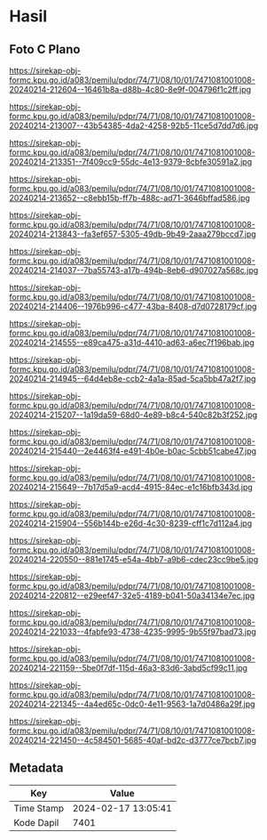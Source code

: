 # Hasil

## Foto C Plano

https://sirekap-obj-formc.kpu.go.id/a083/pemilu/pdpr/74/71/08/10/01/7471081001008-20240214-212604--16461b8a-d88b-4c80-8e9f-004796f1c2ff.jpg

https://sirekap-obj-formc.kpu.go.id/a083/pemilu/pdpr/74/71/08/10/01/7471081001008-20240214-213007--43b54385-4da2-4258-92b5-11ce5d7dd7d6.jpg

https://sirekap-obj-formc.kpu.go.id/a083/pemilu/pdpr/74/71/08/10/01/7471081001008-20240214-213351--7f409cc9-55dc-4e13-9379-8cbfe30591a2.jpg

https://sirekap-obj-formc.kpu.go.id/a083/pemilu/pdpr/74/71/08/10/01/7471081001008-20240214-213652--c8ebb15b-ff7b-488c-ad71-3646bffad586.jpg

https://sirekap-obj-formc.kpu.go.id/a083/pemilu/pdpr/74/71/08/10/01/7471081001008-20240214-213843--fa3ef657-5305-49db-9b49-2aaa279bccd7.jpg

https://sirekap-obj-formc.kpu.go.id/a083/pemilu/pdpr/74/71/08/10/01/7471081001008-20240214-214037--7ba55743-a17b-494b-8eb6-d907027a568c.jpg

https://sirekap-obj-formc.kpu.go.id/a083/pemilu/pdpr/74/71/08/10/01/7471081001008-20240214-214406--1976b996-c477-43ba-8408-d7d0728179cf.jpg

https://sirekap-obj-formc.kpu.go.id/a083/pemilu/pdpr/74/71/08/10/01/7471081001008-20240214-214555--e89ca475-a31d-4410-ad63-a6ec7f196bab.jpg

https://sirekap-obj-formc.kpu.go.id/a083/pemilu/pdpr/74/71/08/10/01/7471081001008-20240214-214945--64d4eb8e-ccb2-4a1a-85ad-5ca5bb47a2f7.jpg

https://sirekap-obj-formc.kpu.go.id/a083/pemilu/pdpr/74/71/08/10/01/7471081001008-20240214-215207--1a19da59-68d0-4e89-b8c4-540c82b3f252.jpg

https://sirekap-obj-formc.kpu.go.id/a083/pemilu/pdpr/74/71/08/10/01/7471081001008-20240214-215440--2e4463f4-e491-4b0e-b0ac-5cbb51cabe47.jpg

https://sirekap-obj-formc.kpu.go.id/a083/pemilu/pdpr/74/71/08/10/01/7471081001008-20240214-215649--7b17d5a9-acd4-4915-84ec-e1c16bfb343d.jpg

https://sirekap-obj-formc.kpu.go.id/a083/pemilu/pdpr/74/71/08/10/01/7471081001008-20240214-215904--556b144b-e26d-4c30-8239-cff1c7d112a4.jpg

https://sirekap-obj-formc.kpu.go.id/a083/pemilu/pdpr/74/71/08/10/01/7471081001008-20240214-220550--881e1745-e54a-4bb7-a9b6-cdec23cc9be5.jpg

https://sirekap-obj-formc.kpu.go.id/a083/pemilu/pdpr/74/71/08/10/01/7471081001008-20240214-220812--e29eef47-32e5-4189-b041-50a34134e7ec.jpg

https://sirekap-obj-formc.kpu.go.id/a083/pemilu/pdpr/74/71/08/10/01/7471081001008-20240214-221033--4fabfe93-4738-4235-9995-9b55f97bad73.jpg

https://sirekap-obj-formc.kpu.go.id/a083/pemilu/pdpr/74/71/08/10/01/7471081001008-20240214-221159--5be0f7df-115d-46a3-83d6-3abd5cf99c11.jpg

https://sirekap-obj-formc.kpu.go.id/a083/pemilu/pdpr/74/71/08/10/01/7471081001008-20240214-221345--4a4ed65c-0dc0-4e11-9563-1a7d0486a29f.jpg

https://sirekap-obj-formc.kpu.go.id/a083/pemilu/pdpr/74/71/08/10/01/7471081001008-20240214-221450--4c584501-5685-40af-bd2c-d3777ce7bcb7.jpg


## Metadata

| Key        | Value               |
| ---------- | ------------------- |
| Time Stamp | 2024-02-17 13:05:41 |
| Kode Dapil | 7401                |



